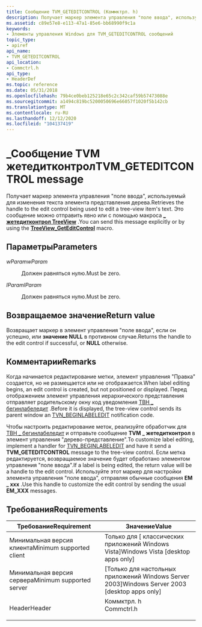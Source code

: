 ```yaml
---
title: Сообщение TVM_GETEDITCONTROL (Коммктрл. h)
description: Получает маркер элемента управления "поле ввода", используемый для изменения текста элемента представления дерева. Это сообщение можно отправить явно или с помощью \_ макроса Жетедитконтрол TreeView.
ms.assetid: c89e57e8-e113-47a1-85e6-bb68990f9c1a
keywords:
- Элементы управления Windows для TVM_GETEDITCONTROL сообщений
topic_type:
- apiref
api_name:
- TVM_GETEDITCONTROL
api_location:
- Commctrl.h
api_type:
- HeaderDef
ms.topic: reference
ms.date: 05/31/2018
ms.openlocfilehash: 79b4ce0beb125218e65c2c342caf59b57473088e
ms.sourcegitcommit: a1494c819bc5200050696e66057f1020f5b142cb
ms.translationtype: MT
ms.contentlocale: ru-RU
ms.lasthandoff: 12/12/2020
ms.locfileid: "104137419"
---
```

# <a name="tvm_geteditcontrol-message"></a><span data-ttu-id="e3910-105">\_Сообщение TVM жетедитконтрол</span><span class="sxs-lookup"><span data-stu-id="e3910-105">TVM\_GETEDITCONTROL message</span></span>

<span data-ttu-id="e3910-106">Получает маркер элемента управления "поле ввода", используемый для изменения текста элемента представления дерева.</span><span class="sxs-lookup"><span data-stu-id="e3910-106">Retrieves the handle to the edit control being used to edit a tree-view item's text.</span></span> <span data-ttu-id="e3910-107">Это сообщение можно отправить явно или с помощью макроса [**\_ жетедитконтрол TreeView**](/windows/desktop/api/Commctrl/nf-commctrl-treeview_geteditcontrol) .</span><span class="sxs-lookup"><span data-stu-id="e3910-107">You can send this message explicitly or by using the [**TreeView\_GetEditControl**](/windows/desktop/api/Commctrl/nf-commctrl-treeview_geteditcontrol) macro.</span></span>

## <a name="parameters"></a><span data-ttu-id="e3910-108">Параметры</span><span class="sxs-lookup"><span data-stu-id="e3910-108">Parameters</span></span>

<dl> <dt>

<span data-ttu-id="e3910-109">*wParam*</span><span class="sxs-lookup"><span data-stu-id="e3910-109">*wParam*</span></span> 
</dt> <dd><span data-ttu-id="e3910-110">Должен равняться нулю.</span><span class="sxs-lookup"><span data-stu-id="e3910-110">Must be zero.</span></span></dd> <dt>

<span data-ttu-id="e3910-111">*lParam*</span><span class="sxs-lookup"><span data-stu-id="e3910-111">*lParam*</span></span> 
</dt> <dd><span data-ttu-id="e3910-112">Должен равняться нулю.</span><span class="sxs-lookup"><span data-stu-id="e3910-112">Must be zero.</span></span></dd> </dl>

## <a name="return-value"></a><span data-ttu-id="e3910-113">Возвращаемое значение</span><span class="sxs-lookup"><span data-stu-id="e3910-113">Return value</span></span>

<span data-ttu-id="e3910-114">Возвращает маркер в элемент управления "поле ввода", если он успешно, или **значение NULL** в противном случае.</span><span class="sxs-lookup"><span data-stu-id="e3910-114">Returns the handle to the edit control if successful, or **NULL** otherwise.</span></span>

## <a name="remarks"></a><span data-ttu-id="e3910-115">Комментарии</span><span class="sxs-lookup"><span data-stu-id="e3910-115">Remarks</span></span>

<span data-ttu-id="e3910-116">Когда начинается редактирование метки, элемент управления "Правка" создается, но не размещается или не отображается.</span><span class="sxs-lookup"><span data-stu-id="e3910-116">When label editing begins, an edit control is created, but not positioned or displayed.</span></span> <span data-ttu-id="e3910-117">Перед отображением элемент управления иерархического представления отправляет родительскому окну код уведомления [ТВН \_ бегинлабеледит](tvn-beginlabeledit.md) .</span><span class="sxs-lookup"><span data-stu-id="e3910-117">Before it is displayed, the tree-view control sends its parent window an [TVN\_BEGINLABELEDIT](tvn-beginlabeledit.md) notification code.</span></span>

<span data-ttu-id="e3910-118">Чтобы настроить редактирование меток, реализуйте обработчик для [ТВН \_ бегинлабеледит](tvn-beginlabeledit.md) и отправьте сообщение **TVM \_ жетедитконтрол** в элемент управления "дерево-представление".</span><span class="sxs-lookup"><span data-stu-id="e3910-118">To customize label editing, implement a handler for [TVN\_BEGINLABELEDIT](tvn-beginlabeledit.md) and have it send a **TVM\_GETEDITCONTROL** message to the tree-view control.</span></span> <span data-ttu-id="e3910-119">Если метка редактируется, возвращаемое значение будет обработано элементом управления "поле ввода".</span><span class="sxs-lookup"><span data-stu-id="e3910-119">If a label is being edited, the return value will be a handle to the edit control.</span></span> <span data-ttu-id="e3910-120">Используйте этот маркер для настройки элемента управления "поле ввода", отправляя обычные сообщения **EM \_ xxx** .</span><span class="sxs-lookup"><span data-stu-id="e3910-120">Use this handle to customize the edit control by sending the usual **EM\_XXX** messages.</span></span>

## <a name="requirements"></a><span data-ttu-id="e3910-121">Требования</span><span class="sxs-lookup"><span data-stu-id="e3910-121">Requirements</span></span>



| <span data-ttu-id="e3910-122">Требование</span><span class="sxs-lookup"><span data-stu-id="e3910-122">Requirement</span></span> | <span data-ttu-id="e3910-123">Значение</span><span class="sxs-lookup"><span data-stu-id="e3910-123">Value</span></span> |
|-------------------------------------|---------------------------------------------------------------------------------------|
| <span data-ttu-id="e3910-124">Минимальная версия клиента</span><span class="sxs-lookup"><span data-stu-id="e3910-124">Minimum supported client</span></span><br/> | <span data-ttu-id="e3910-125">Только для \[ классических приложений Windows Vista\]</span><span class="sxs-lookup"><span data-stu-id="e3910-125">Windows Vista \[desktop apps only\]</span></span><br/>                                        |
| <span data-ttu-id="e3910-126">Минимальная версия сервера</span><span class="sxs-lookup"><span data-stu-id="e3910-126">Minimum supported server</span></span><br/> | <span data-ttu-id="e3910-127">\[Только для настольных приложений Windows Server 2003\]</span><span class="sxs-lookup"><span data-stu-id="e3910-127">Windows Server 2003 \[desktop apps only\]</span></span><br/>                                  |
| <span data-ttu-id="e3910-128">Header</span><span class="sxs-lookup"><span data-stu-id="e3910-128">Header</span></span><br/>                   | <dl> <span data-ttu-id="e3910-129"><dt>Коммктрл. h</dt></span><span class="sxs-lookup"><span data-stu-id="e3910-129"><dt>Commctrl.h</dt></span></span> </dl> |



 

 





